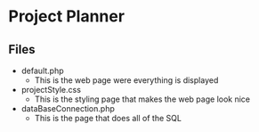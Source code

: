 # Project Planner
## Files
- default.php
  - This is the web page were everything is displayed
- projectStyle.css
  - This is the styling page that makes the web page look nice
- dataBaseConnection.php
  - This is the page that does all of the SQL

